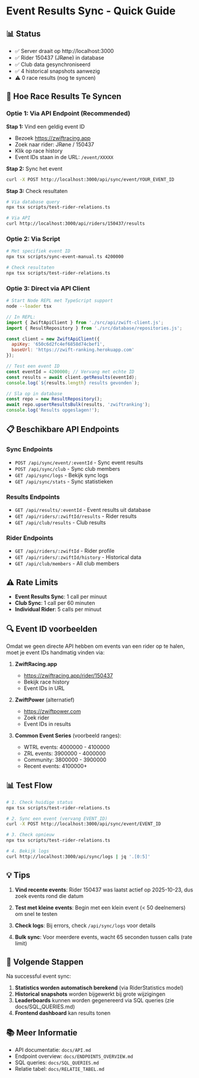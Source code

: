 # Event Results Sync - Quick Guide

## 📊 Status
- ✅ Server draait op http://localhost:3000
- ✅ Rider 150437 (JRøne) in database
- ✅ Club data gesynchroniseerd  
- ✅ 4 historical snapshots aanwezig
- ⚠️  0 race results (nog te syncen)

## 🎯 Hoe Race Results Te Syncen

### Optie 1: Via API Endpoint (Recommended)

**Stap 1:** Vind een geldig event ID
- Bezoek https://zwiftracing.app
- Zoek naar rider: JRøne / 150437
- Klik op race history
- Event IDs staan in de URL: `/event/XXXXX`

**Stap 2:** Sync het event
```bash
curl -X POST http://localhost:3000/api/sync/event/YOUR_EVENT_ID
```

**Stap 3:** Check resultaten
```bash
# Via database query
npx tsx scripts/test-rider-relations.ts

# Via API
curl http://localhost:3000/api/riders/150437/results
```

### Optie 2: Via Script

```bash
# Met specifiek event ID
npx tsx scripts/sync-event-manual.ts 4200000

# Check resultaten
npx tsx scripts/test-rider-relations.ts
```

### Optie 3: Direct via API Client

```bash
# Start Node REPL met TypeScript support
node --loader tsx
```

```javascript
// In REPL:
import { ZwiftApiClient } from './src/api/zwift-client.js';
import { ResultRepository } from './src/database/repositories.js';

const client = new ZwiftApiClient({
  apiKey: '650c6d2fc4ef6858d74cbef1',
  baseUrl: 'https://zwift-ranking.herokuapp.com'
});

// Test een event ID
const eventId = 4200000; // Vervang met echte ID
const results = await client.getResults(eventId);
console.log(`${results.length} results gevonden`);

// Sla op in database
const repo = new ResultRepository();
await repo.upsertResultsBulk(results, 'zwiftranking');
console.log('Results opgeslagen!');
```

## 📋 Beschikbare API Endpoints

### Sync Endpoints
- `POST /api/sync/event/:eventId` - Sync event results
- `POST /api/sync/club` - Sync club members
- `GET /api/sync/logs` - Bekijk sync logs
- `GET /api/sync/stats` - Sync statistieken

### Results Endpoints  
- `GET /api/results/:eventId` - Event results uit database
- `GET /api/riders/:zwiftId/results` - Rider results
- `GET /api/club/results` - Club results

### Rider Endpoints
- `GET /api/riders/:zwiftId` - Rider profile
- `GET /api/riders/:zwiftId/history` - Historical data
- `GET /api/club/members` - All club members

## ⚠️ Rate Limits

- **Event Results Sync**: 1 call per minuut
- **Club Sync**: 1 call per 60 minuten
- **Individual Rider**: 5 calls per minuut

## 🔍 Event ID voorbeelden

Omdat we geen directe API hebben om events van een rider op te halen, moet je event IDs handmatig vinden via:

1. **ZwiftRacing.app**
   - https://zwiftracing.app/rider/150437
   - Bekijk race history
   - Event IDs in URL

2. **ZwiftPower** (alternatief)
   - https://zwiftpower.com
   - Zoek rider
   - Event IDs in results

3. **Common Event Series** (voorbeeld ranges):
   - WTRL events: 4000000 - 4100000
   - ZRL events: 3900000 - 4000000
   - Community: 3800000 - 3900000
   - Recent events: 4100000+

## 📊 Test Flow

```bash
# 1. Check huidige status
npx tsx scripts/test-rider-relations.ts

# 2. Sync een event (vervang EVENT_ID)
curl -X POST http://localhost:3000/api/sync/event/EVENT_ID

# 3. Check opnieuw
npx tsx scripts/test-rider-relations.ts

# 4. Bekijk logs
curl http://localhost:3000/api/sync/logs | jq '.[0:5]'
```

## 💡 Tips

1. **Vind recente events**: Rider 150437 was laatst actief op 2025-10-23, dus zoek events rond die datum

2. **Test met kleine events**: Begin met een klein event (< 50 deelnemers) om snel te testen

3. **Check logs**: Bij errors, check `/api/sync/logs` voor details

4. **Bulk sync**: Voor meerdere events, wacht 65 seconden tussen calls (rate limit)

## 🚀 Volgende Stappen

Na successful event sync:
1. **Statistics worden automatisch berekend** (via RiderStatistics model)
2. **Historical snapshots** worden bijgewerkt bij grote wijzigingen
3. **Leaderboards** kunnen worden gegenereerd via SQL queries (zie docs/SQL_QUERIES.md)
4. **Frontend dashboard** kan results tonen

## 📚 Meer Informatie

- API documentatie: `docs/API.md`
- Endpoint overview: `docs/ENDPOINTS_OVERVIEW.md`
- SQL queries: `docs/SQL_QUERIES.md`
- Relatie tabel: `docs/RELATIE_TABEL.md`
